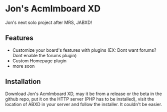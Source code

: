 # Jon's Acmlmboard XD
Jon's next solo project after MRS, JABXD!

## Features
 * Customize your board's features with plugins (EX: Dont want forums? Dont enable the forums plugin)
 * Custom Homepage plugin
 * more soon
 
## Installation

Download Jon's Acmlmboard XD, may it be from a release or the beta in the github repo, put it
on the HTTP server (PHP has to be installed), visit the location of
ABXD in your server and follow the installer. It couldn't be easier.